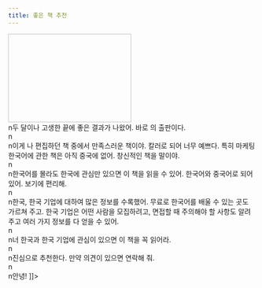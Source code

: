 ```yaml
---
title: 좋은 책 추천
---
```


<p><img height="180" width="250"></a><br />n두 달이나 고생한 끝에 좋은 결과가 나왔어. 바로 의 출판이다.<br />n<br />n이게 나 편집하던 책 중에서 만족스러운 책이야. 칼러로 되어 너무 예쁘다. 특히 마케팅 한국어에 관한 책은 아직 중국에 없어. 창신적인 책을 말이야.<br />n<br />n한국어를 몰라도 한국에 관심만 있으면 이 책을 읽을 수 있어. 한국어와 중국어로 되어 있어. 보기에 편리해.<br />n<br />n한국, 한국 기업에 대하여 많은 정보를 수록했어. 무료로 한국어를 배울 수 있는 곳도 가르쳐 주고. 한국 기업은 어떤 사람을 모집하려고, 면접할 때 주의해야 할 사항도 알려 주고     여러 가지 정보를 다 얻을 수 있어.<br />n<br />n너 한국과 한국 기업에 관심이 있으면 이 책을 꼭 읽어라.<br />n<br />n진심으로 추천한다. 만약 의견이 있으면 연락해 줘.<br />n<br />n안녕! ]]&gt;</p>

